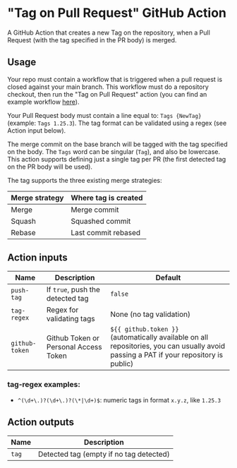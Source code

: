 # "Tag on Pull Request" GitHub Action

A GitHub Action that creates a new Tag on the repository, when a Pull Request (with the tag specified in the PR body) is merged.

## Usage

Your repo must contain a workflow that is triggered when a pull request is closed against your main branch. This workflow must do a repository checkout, then run the "Tag on Pull Request" action (you can find an example workflow [here](.github/workflows/tag_release.yaml)).

Your Pull Request body must contain a line equal to: `Tags {NewTag}` (example: `Tags 1.25.3`).
The tag format can be validated using a regex (see Action input below).

The merge commit on the base branch will be tagged with the tag specified on the body.
The `Tags` word can be singular (`Tag`), and also be lowercase.
This action supports defining just a single tag per PR (the first detected tag on the PR body will be used).

The tag supports the three existing merge strategies:

| Merge strategy | Where tag is created |
|----------------|----------------------|
| Merge          | Merge commit         |
| Squash         | Squashed commit      |
| Rebase         | Last commit rebased  |

## Action inputs

| Name           | Description                           | Default                                                                                                                               |
|----------------|---------------------------------------|---------------------------------------------------------------------------------------------------------------------------------------|
| `push-tag`     | If `true`, push the detected tag      | `false`                                                                                                                               |
| `tag-regex`    | Regex for validating tags             | None (no tag validation)                                                                                                              |
| `github-token` | Github Token or Personal Access Token | `${{ github.token }}` (automatically available on all repositories, you can usually avoid passing a PAT if your repository is public) |

### tag-regex examples:

- `^(\d+\.)?(\d+\.)?(\*|\d+)$`: numeric tags in format `x.y.z`, like `1.25.3`

## Action outputs

| Name  | Description                             |
|-------|-----------------------------------------|
| `tag` | Detected tag (empty if no tag detected) |
